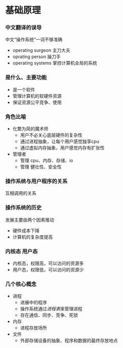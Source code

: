 
# 基础原理


### 中文翻译的误导

中文“操作系统”一词不够准确
- operating surgeon 主刀大夫
- oprating person 操刀手
- operating systems 掌控计算机全局的系统

### 是什么、主要功能
- 是一个软件
- 管理计算机的软硬件资源
- 保证资源公平竞争、使用

### 角色比喻
- 化繁为简的魔术师
    - 用户不必关心底层硬件的复杂性
    - 通过进程抽象，让每个用户感觉独享cpu
    - 通过虚拟内存抽象，用户感觉内存有扩张性
- 管理者
    - 管理 cpu、内存、存储、io
    - 管理 健壮性、安全性

### 操作系统与用户程序的关系
互相调用的关系

### 操作系统的历史
发展主要由两个因素推动
- 硬件成本下降
- 计算机的复杂度提高

### 内核态  用户态
- 内核态，权限高，可以访问的资源多
- 用户态，权限低，可以访问的资源少

### 几个核心概念
- 进程
    - 进展中的程序
    - 操作系统通过*进程表*来管理进程
    - 存在通信、同步、竞争、死锁
- 内存
    - 进程存放场所
- 文件
    - 外部存储设备的抽象、程序和数据的最终存放地点






